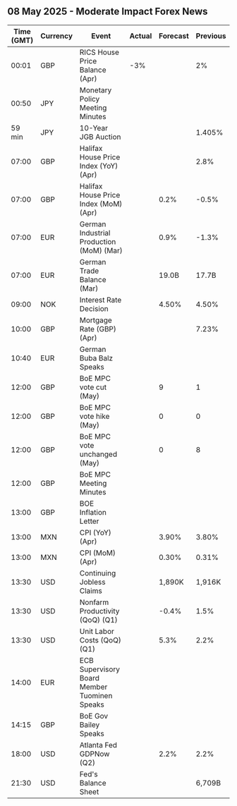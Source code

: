 ## 08 May 2025 - Moderate Impact Forex News

| Time (GMT) | Currency | Event | Actual | Forecast | Previous |
|------|----------|-------|--------|----------|----------|
| 00:01 | GBP | RICS House Price Balance (Apr) | -3% |  | 2% |
| 00:50 | JPY | Monetary Policy Meeting Minutes |  |  |  |
| 59 min | JPY | 10-Year JGB Auction |  |  | 1.405% |
| 07:00 | GBP | Halifax House Price Index (YoY) (Apr) |  |  | 2.8% |
| 07:00 | GBP | Halifax House Price Index (MoM) (Apr) |  | 0.2% | -0.5% |
| 07:00 | EUR | German Industrial Production (MoM) (Mar) |  | 0.9% | -1.3% |
| 07:00 | EUR | German Trade Balance (Mar) |  | 19.0B | 17.7B |
| 09:00 | NOK | Interest Rate Decision |  | 4.50% | 4.50% |
| 10:00 | GBP | Mortgage Rate (GBP) (Apr) |  |  | 7.23% |
| 10:40 | EUR | German Buba Balz Speaks |  |  |  |
| 12:00 | GBP | BoE MPC vote cut (May) |  | 9 | 1 |
| 12:00 | GBP | BoE MPC vote hike (May) |  | 0 | 0 |
| 12:00 | GBP | BoE MPC vote unchanged (May) |  | 0 | 8 |
| 12:00 | GBP | BoE MPC Meeting Minutes |  |  |  |
| 13:00 | GBP | BOE Inflation Letter |  |  |  |
| 13:00 | MXN | CPI (YoY) (Apr) |  | 3.90% | 3.80% |
| 13:00 | MXN | CPI (MoM) (Apr) |  | 0.30% | 0.31% |
| 13:30 | USD | Continuing Jobless Claims |  | 1,890K | 1,916K |
| 13:30 | USD | Nonfarm Productivity (QoQ) (Q1) |  | -0.4% | 1.5% |
| 13:30 | USD | Unit Labor Costs (QoQ) (Q1) |  | 5.3% | 2.2% |
| 14:00 | EUR | ECB Supervisory Board Member Tuominen Speaks |  |  |  |
| 14:15 | GBP | BoE Gov Bailey Speaks |  |  |  |
| 18:00 | USD | Atlanta Fed GDPNow (Q2) |  | 2.2% | 2.2% |
| 21:30 | USD | Fed's Balance Sheet |  |  | 6,709B |
